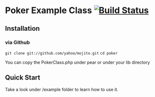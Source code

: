 # Poker Example Class [![Build Status](https://secure.travis-ci.org/lwelti/poker.png?branch=master)](http://travis-ci.org/lwelti/poker)

## Installation

### via Github
`git clone git://github.com/yahoo/mojito.git`
`cd poker`

You can copy the PokerClass.php under pear or under your lib directory

## Quick Start
 Take a look under /example folder to learn how to use it.




